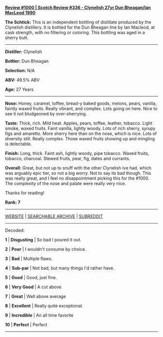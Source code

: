 
[**Review #1000 | Scotch Review #336 - Clynelish 27yr Dun Bheagan/Ian MacLeod 1990**]( https://t8ke.review/1000-clynelish-27yr-ian-macleod-dun-bheagan-1990/)

**The Schtick:** This is an independent bottling of distillate produced by the Clynelish distillery. It is bottled for the Dun Bheagan line by Ian Macleod, at cask strength, with no filtering or coloring. This bottling was aged in a sherry butt. 

-----

**Distiller:** Clynelish 

**Bottler:** Dun Bheagan

**Selection:** N/A

**ABV:** 49.5% ABV

**Age:** 27 Years 

-----

**Nose:**  Honey, caramel, toffee, bread-y baked goods, melons, pears, vanilla, faintly waxed fruits. Really vibrant, and complex. Lots going on here. Nice to see it not bludgeoned by over-sherrying. 

**Taste:** Thick, rich. Mild heat. Apples, pears, toffee, leather, tobacco. Light smoke, waxed fruits. Faint vanilla, lightly woody. Lots of rich sherry, syrupy figs and amaretto. More sherry here than on the nose, which is nice. Lots of diversity still. Really complex. Those waxed fruits showing up and mingling is delectable. 

**Finish:** Long, thick. Faint ash, lightly woody, pipe tobacco. Waxed fruits, tobacco, charcoal. Stewed fruits, pear, fig, dates and currants. 

**Overall:** Great, but not up to snuff with the other Clynelish Ive had, which was arguably epic tier, so not a big worry. Not to say its bad though. This was really great, and I feel no disappointment picking this for the #1000. The complexity of the nose and palate were really very nice.

Thanks for reading!

**Rank: 7**



-----

[WEBSITE](https://t8ke.review) | [SEARCHABLE ARCHIVE](https://t8ke.review/review-archive/) | [SUBREDDIT](https://reddit.com/r/t8kereviews)

-----

Decoded:

**1** | **Disgusting** | So bad I poured it out.

**2** | **Poor** | I wouldn't consume by choice.

**3** | **Bad** | Multiple flaws.

**4** | **Sub-par** | Not bad, but many things I'd rather have.

**5** | **Good** | Good, just fine.

**6** | **Very Good** | A cut above.

**7** | **Great** | Well above average

**8** | **Excellent** | Really quite exceptional.

**9** | **Incredible** | An all time favorite

**10** | **Perfect** | Perfect

----

